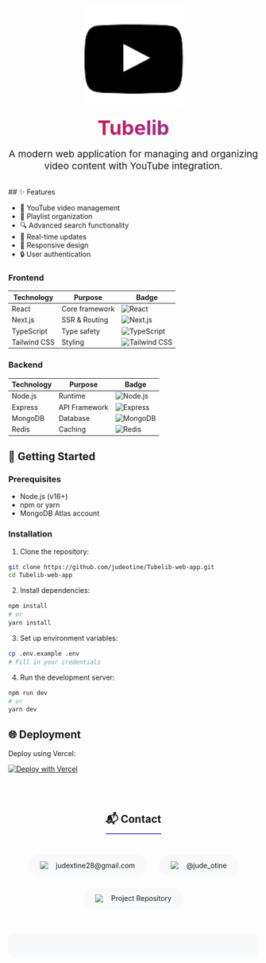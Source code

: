 
<div align="center">
  <img src="https://github.com/judeotine/Tubelib-web-app/raw/main/public/144.png" width="200" alt="Tubelib Logo">
  
  <h1 style="font-size: 2.5rem; background: linear-gradient(135deg, #FF0000, #6e45e2); -webkit-background-clip: text; -webkit-text-fill-color: transparent; margin: 1rem 0;">Tubelib</h1>
  
  <p style="font-size: 1.2rem; max-width: 800px; margin: 0 auto 2rem;">
  A modern web application for managing and organizing video content with YouTube integration.
  </p>
  </div>
## ✨ Features

- 🎥 YouTube video management
- 📁 Playlist organization
- 🔍 Advanced search functionality
- 🔄 Real-time updates
- 📱 Responsive design
- 🔒 User authentication

### Frontend
| Technology | Purpose | Badge |
|------------|---------|-------|
| React | Core framework | ![React](https://img.shields.io/badge/React-20232A?style=flat-square&logo=react&logoColor=61DAFB) |
| Next.js | SSR & Routing | ![Next.js](https://img.shields.io/badge/Next.js-000000?style=flat-square&logo=nextdotjs&logoColor=white) |
| TypeScript | Type safety | ![TypeScript](https://img.shields.io/badge/TypeScript-007ACC?style=flat-square&logo=typescript&logoColor=white) |
| Tailwind CSS | Styling | ![Tailwind CSS](https://img.shields.io/badge/Tailwind_CSS-38B2AC?style=flat-square&logo=tailwind-css&logoColor=white) |

### Backend
| Technology | Purpose | Badge |
|------------|---------|-------|
| Node.js | Runtime | ![Node.js](https://img.shields.io/badge/Node.js-339933?style=flat-square&logo=nodedotjs&logoColor=white) |
| Express | API Framework | ![Express](https://img.shields.io/badge/Express-000000?style=flat-square&logo=express&logoColor=white) |
| MongoDB | Database | ![MongoDB](https://img.shields.io/badge/MongoDB-47A248?style=flat-square&logo=mongodb&logoColor=white) |
| Redis | Caching | ![Redis](https://img.shields.io/badge/Redis-DC382D?style=flat-square&logo=redis&logoColor=white) |

## 🚀 Getting Started

### Prerequisites
- Node.js (v16+)
- npm or yarn
- MongoDB Atlas account

### Installation

1. Clone the repository:
```bash
git clone https://github.com/judeotine/Tubelib-web-app.git
cd Tubelib-web-app
```

2. Install dependencies:
```bash
npm install
# or
yarn install
```

3. Set up environment variables:
```bash
cp .env.example .env
# Fill in your credentials
```

4. Run the development server:
```bash
npm run dev
# or
yarn dev
`````

## 🌐 Deployment

Deploy using Vercel:

[![Deploy with Vercel](https://vercel.com/button)](https://vercel.com/new/clone?repository-url=https%3A%2F%2Fgithub.com%2Fjudeotine%2FTubelib-web-app)


<div style="margin: 3rem 0; text-align: center;">
  <h2 style="border-bottom: 2px solid #6e45e2; padding-bottom: 0.5rem; display: inline-block;">📬 Contact</h2>
  
  <div style="display: flex; justify-content: center; gap: 1.5rem; margin-top: 1.5rem; flex-wrap: wrap;">
    <a href="mailto:judextine28@gmail.com" style="text-decoration: none;">
      <div style="display: flex; align-items: center; gap: 0.5rem; background: #f8f9fa; padding: 0.8rem 1.5rem; border-radius: 50px;">
        <img src="https://img.icons8.com/color/48/000000/gmail.png" width="24">
        <span>judextine28@gmail.com</span>
      </div>
    </a>
    
  <a href="https://twitter.com/jude_otine" style="text-decoration: none;">
      <div style="display: flex; align-items: center; gap: 0.5rem; background: #f8f9fa; padding: 0.8rem 1.5rem; border-radius: 50px;">
        <img src="https://img.icons8.com/color/48/000000/twitter.png" width="24">
        <span>@jude_otine</span>
      </div>
    </a>
    
  <a href="https://github.com/judeotine/Tubelib-web-app" style="text-decoration: none;">
      <div style="display: flex; align-items: center; gap: 0.5rem; background: #f8f9fa; padding: 0.8rem 1.5rem; border-radius: 50px;">
        <img src="https://img.icons8.com/ios-glyphs/60/000000/github.png" width="24">
        <span>Project Repository</span>
      </div>
    </a>
  </div>
</div>

<div style="text-align: center; margin-top: 3rem; padding: 1.5rem; background: #f8f9fa; border-radius: 12px;">
</div>